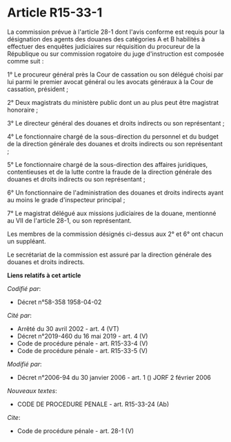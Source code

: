 # Article R15-33-1

La commission prévue à l'article 28-1 dont l'avis conforme est requis pour la désignation des agents des douanes des
catégories A et B habilités à effectuer des enquêtes judiciaires sur réquisition du procureur de la République ou sur
commission rogatoire du juge d'instruction est composée comme suit : 

1° Le procureur général près la Cour de cassation ou son délégué choisi par lui parmi le premier avocat général ou les
avocats généraux à la Cour de cassation, président ; 

2° Deux magistrats du ministère public dont un au plus peut être magistrat honoraire ; 

3° Le directeur général des douanes et droits indirects ou son représentant ; 

4° Le fonctionnaire chargé de la sous-direction du personnel et du budget de la direction générale des douanes et droits
indirects ou son représentant ; 

5° Le fonctionnaire chargé de la sous-direction des affaires juridiques, contentieuses et de la lutte contre la fraude de la
direction générale des douanes et droits indirects ou son représentant ; 

6° Un fonctionnaire de l'administration des douanes et droits indirects ayant au moins le grade d'inspecteur principal ; 

7° Le magistrat délégué aux missions judiciaires de la douane, mentionné au VII de l'article 28-1, ou son représentant. 

Les membres de la commission désignés ci-dessus aux 2° et 6° ont chacun un suppléant. 

Le secrétariat de la commission est assuré par la direction générale des douanes et droits indirects.

**Liens relatifs à cet article**

_Codifié par_:

  - Décret n°58-358 1958-04-02

_Cité par_:

  - Arrêté du 30 avril 2002 - art. 4 (VT)
  - Décret n°2019-460 du 16 mai 2019 - art. 4 (V)
  - Code de procédure pénale - art. R15-33-4 (V)
  - Code de procédure pénale - art. R15-33-5 (V)

_Modifié par_:

  - Décret n°2006-94 du 30 janvier 2006 - art. 1 () JORF 2 février 2006

_Nouveaux textes_:

  - CODE DE PROCEDURE PENALE - art. R15-33-24 (Ab)

_Cite_:

  - Code de procédure pénale - art. 28-1 (V)
